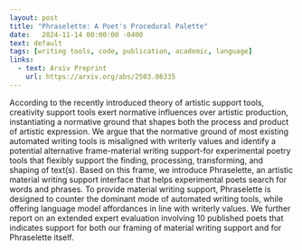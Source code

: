 ```yaml
---
layout: post
title: "Phraselette: A Poet's Procedural Palette"
date:   2024-11-14 00:00:00 -0400
text: default
tags: [writing tools, code, publication, academic, language]
links:
  - text: Arxiv Preprint
    url: https://arxiv.org/abs/2503.06335
---
```

According to the recently introduced theory of artistic support tools, creativity support tools exert normative influences over artistic production, instantiating a normative ground that shapes both the process and product of artistic expression. We argue that the normative ground of most existing automated writing tools is misaligned with writerly values and identify a potential alternative frame-material writing support-for experimental poetry tools that flexibly support the finding, processing, transforming, and shaping of text(s). Based on this frame, we introduce Phraselette, an artistic material writing support interface that helps experimental poets search for words and phrases. To provide material writing support, Phraselette is designed to counter the dominant mode of automated writing tools, while offering language model affordances in line with writerly values. We further report on an extended expert evaluation involving 10 published poets that indicates support for both our framing of material writing support and for Phraselette itself.